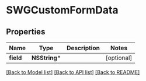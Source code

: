 # SWGCustomFormData

## Properties
Name | Type | Description | Notes
------------ | ------------- | ------------- | -------------
**field** | **NSString*** |  | [optional] 

[[Back to Model list]](../README.md#documentation-for-models) [[Back to API list]](../README.md#documentation-for-api-endpoints) [[Back to README]](../README.md)


